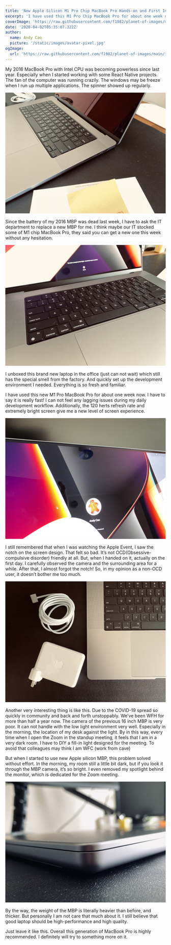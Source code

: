 ```yaml
---
title: 'New Apple Silicon M1 Pro Chip MacBook Pro Hands-on and First Impression'
excerpt: 'I have used this M1 Pro Chip MacBook Pro for about one week now. I have to say it’s really fast! I can not feel any lagging issues during my daily development workflow. Additionally, the 120 Herts refresh rate gives me a new level of screen experience.'
coverImage: 'https://raw.githubusercontent.com/f1982/planet-of-images/main/img/IMG_9826.jpg'
date: '2020-04-02T05:35:07.322Z'
author:
  name: Andy Cao
  picture: '/static/images/avatar-pixel.jpg'
ogImage:
  url: 'https://raw.githubusercontent.com/f1982/planet-of-images/main/img/IMG_9826.jpg'
---
```


My 2016 MacBook Pro with Intel CPU was becoming powerless since last year. Especially when I started working with some React Native projects. The fan of the computer was running crazily. The windows may be freeze when I run up multiple applications. The spinner showed up regularly.

![](https://raw.githubusercontent.com/f1982/planet-of-images/main/img/IMG_9830.jpg)

Since the battery of my 2016 MBP was dead last week, I have to ask the IT department to replace a new MBP for me. I think maybe our IT stocked some of M1 chip MacBook Pro, they said you can get a new one this week without any hesitation.

![](https://raw.githubusercontent.com/f1982/planet-of-images/main/img/IMG_9827.jpg)

I unboxed this brand new laptop in the office (just can not wait) which still has the special smell from the factory. And quickly set up the development environment I needed. Everything is so fresh and familiar.

I have used this new M1 Pro MacBook Pro for about one week now. I have to say it is really fast! I can not feel any lagging issues during my daily development workflow. Additionally, the 120 herts refresh rate and extremely bright screen give me a new level of screen experience.

![](https://raw.githubusercontent.com/f1982/planet-of-images/main/img/IMG_9828.JPG)

I still remembered that when I was watching the Apple Event, I saw the notch on the screen design. That felt so bad. It’s not OCD(Obsessive-compulsive disorder) friendly at all. But, when I handed on it, actually on the first day. I carefully observed the camera and the surrounding area for a while. After that, I almost forgot the notch! So, in my opinion as a non-OCD user, it doesn’t bother me too much.


![](https://raw.githubusercontent.com/f1982/planet-of-images/main/img/IMG_9829.jpg)


Another very interesting thing is like this. Due to the COVID-19 spread so quickly in community and back and forth unstoppably. We’ve been WFH for more than half a year now. The camera of the previous 16 inch MBP is very poor. It can not handle with the low light environment very well.  Especially in the morning, the location of my desk against the light. By in this way, every time when I open the Zoom in the standup meeting, it feels that I am in a very dark room. I have to DIY a fill-in light designed for the meeting. To avoid that colleagues may think I am WFC (work from cave)

But when I started to use new Apple silicon MBP, this problem solved without effort. In the morning, my room still a little bit dark, but if you look it through the MBP camera, it’s so bright. I even removed my spotlight behind the monitor, which is dedicated for the Zoom meeting.

![](https://raw.githubusercontent.com/f1982/planet-of-images/main/img/IMG_9831.jpg)

By the way, the weight of the MBP is literally heavier than before, and thicker. But personally I am not care that much about it. I still believe that good laptop should be high-performance and high quality.

Just leave it like this. Overall this generation of MacBook Pro is highly recommended. I definitely will try to something more on it.